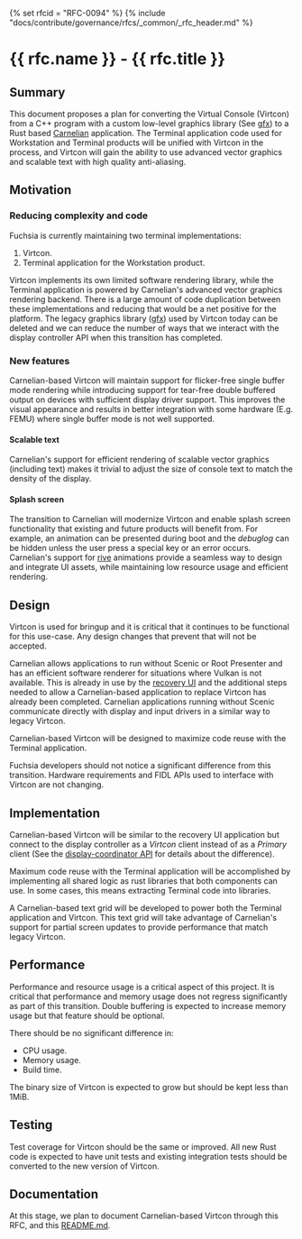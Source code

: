 {% set rfcid = "RFC-0094" %}
{% include "docs/contribute/governance/rfcs/_common/_rfc_header.md" %}
# {{ rfc.name }} - {{ rfc.title }}
<!-- DO NOT EDIT ANYTHING ELSE ABOVE THIS LINE. -->

## Summary

This document proposes a plan for converting the Virtual Console (Virtcon)
from a C++ program with a custom low-level graphics library
(See [gfx](/zircon/system/ulib/gfx)) to a Rust based
[Carnelian](/src/lib/ui/carnelian) application. The Terminal application
code used for Workstation and Terminal products will be unified with Virtcon
in the process, and Virtcon will gain the ability to use advanced vector
graphics and scalable text with high quality anti-aliasing.

## Motivation

### Reducing complexity and code

Fuchsia is currently maintaining two terminal implementations:

1. Virtcon.
2. Terminal application for the Workstation product.

Virtcon implements its own limited software rendering library, while the
Terminal application is powered by Carnelian's advanced vector graphics
rendering backend. There is a large amount of code duplication between
these implementations and reducing that would be a net positive for the
platform. The legacy graphics library ([gfx](/zircon/system/ulib/gfx))
used by Virtcon today can be deleted and we can reduce the number of ways
that we interact with the display controller API when this transition has
completed.

### New features

Carnelian-based Virtcon will maintain support for flicker-free single
buffer mode rendering while introducing support for tear-free double
buffered output on devices with sufficient display driver support. This
improves the visual appearance and results in better integration with
some hardware (E.g. FEMU) where single buffer mode is not well supported.

#### Scalable text

Carnelian's support for efficient rendering of scalable vector graphics
(including text) makes it trivial to adjust the size of console text to
match the density of the display.

#### Splash screen

The transition to Carnelian will modernize Virtcon and enable splash screen
functionality that existing and future products will benefit from. For
example, an animation can be presented during boot and the _debuglog_ can
be hidden unless the user press a special key or an error occurs.
Carnelian's support for [rive](https://rive.app) animations provide a
seamless way to design and integrate UI assets, while maintaining low
resource usage and efficient rendering.

## Design

Virtcon is used for bringup and it is critical that it continues to be
functional for this use-case. Any design changes that prevent that will
not be accepted.

Carnelian allows applications to run without Scenic or Root Presenter and
has an efficient software renderer for situations where Vulkan is not
available. This is already in use by the [recovery UI](/src/recovery/system/)
and the additional steps needed to allow a Carnelian-based application to
replace Virtcon has already been completed. Carnelian applications
running without Scenic communicate directly with display and input drivers
in a similar way to legacy Virtcon.

Carnelian-based Virtcon will be designed to maximize code reuse with the
Terminal application.

Fuchsia developers should not notice a significant difference from this
transition. Hardware requirements and FIDL APIs used to interface with
Virtcon are not changing.

## Implementation

Carnelian-based Virtcon will be similar to the recovery UI application but
connect to the display controller as a _Virtcon_ client instead of as a
_Primary_ client (See the
[display-coordinator API](/sdk/fidl/fuchsia.hardware.display/coordinator.fidl)
for details about the difference).

Maximum code reuse with the Terminal application will be accomplished by
implementing all shared logic as rust libraries that both components can
use. In some cases, this means extracting Terminal code into libraries.

A Carnelian-based text grid will be developed to power both the Terminal
application and Virtcon. This text grid will take advantage of Carnelian's
support for partial screen updates to provide performance that match legacy
Virtcon.

## Performance

Performance and resource usage is a critical aspect of this project. It is
critical that performance and memory usage does not regress significantly
as part of this transition. Double buffering is expected to increase memory
usage but that feature should be optional.

There should be no significant difference in:

* CPU usage.
* Memory usage.
* Build time.

The binary size of Virtcon is expected to grow but should be kept less than
1MiB.

## Testing

Test coverage for Virtcon should be the same or improved. All new Rust code
is expected to have unit tests and existing integration tests should be
converted to the new version of Virtcon.

## Documentation

At this stage, we plan to document Carnelian-based Virtcon through this RFC,
and this [README.md](/src/bringup/bin/virtcon/README.md).
